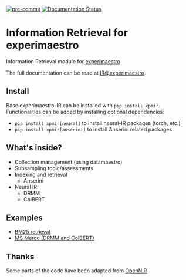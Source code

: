 [![pre-commit](https://img.shields.io/badge/pre--commit-enabled-brightgreen?logo=pre-commit&logoColor=white)](https://github.com/pre-commit/pre-commit)
[![Documentation Status](https://readthedocs.org/projects/experimaestro-ir/badge/?version=latest)](https://experimaestro-ir.readthedocs.io/en/latest/?badge=latest)

# Information Retrieval for experimaestro

Information Retrieval module for [experimaestro](https://experimaestro.github.io/experimaestro-python/)

The full documentation can be read at [IR@experimaestro](https://experimaestro-ir.readthedocs.io/).

## Install

Base experimaestro-IR can be installed with `pip install xpmir`.
Functionalities can be added by installing optional dependencies:

- `pip install xpmir[neural]` to install neural-IR packages (torch, etc.)
- `pip install xpmir[anserini]` to install Anserini related packages

## What's inside?

- Collection management (using datamaestro)
- Subsampling topic/assessments
- Indexing and retrieval
    - Anserini
- Neural IR:
    - DRMM
    - ColBERT


## Examples

- [BM25 retrieval](./examples/bm25.py)
- [MS Marco (DRMM and ColBERT)](./examples/msmarco.py)

## Thanks

Some parts of the code have been adapted from [OpenNIR](https://github.com/Georgetown-IR-Lab/OpenNIR)
